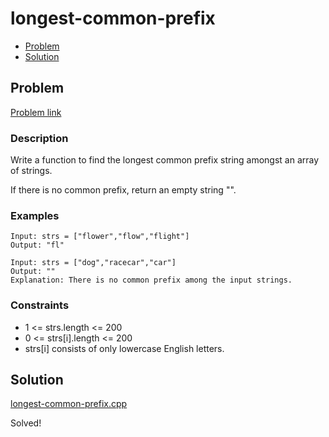 # longest-common-prefix
- [Problem](#problem)
- [Solution](#longest-common-prefix.cpp)

## Problem
[Problem link](https://leetcode.com/problems/longest-common-prefix/)

### Description
Write a function to find the longest common prefix string amongst an array of strings.

If there is no common prefix, return an empty string "".

### Examples
```
Input: strs = ["flower","flow","flight"]
Output: "fl"
```

```
Input: strs = ["dog","racecar","car"]
Output: ""
Explanation: There is no common prefix among the input strings.
```

### Constraints
- 1 <= strs.length <= 200
- 0 <= strs[i].length <= 200
- strs[i] consists of only lowercase English letters.


## Solution

[longest-common-prefix.cpp](./longest-common-prefix.cpp)

Solved!
